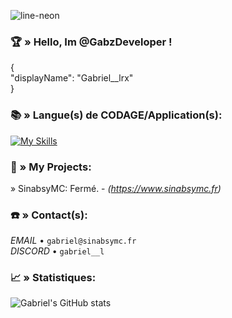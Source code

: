 
![line-neon](https://github.com/GabzDeveloper/GabzDeveloper/assets/121170792/1cb390a6-b9ee-4f53-8607-744573da9a3c)


### 🏆​ » Hello, Im @GabzDeveloper !

{  
"displayName": "Gabriel__lrx"  
} 

### 📚​ » Langue(s) de CODAGE/Application(s):

[![My Skills](https://skillicons.dev/icons?i=java,html,mysql&theme=light)](https://skillicons.dev)

### 📍​ » My Projects:

» SinabsyMC: Fermé. - *(https://www.sinabsymc.fr)*  


### ☎️​ » Contact(s):

*EMAIL* • `gabriel@sinabsymc.fr`  
*DISCORD* • `gabriel__l`

### 📈​ » Statistiques: 

![Gabriel's GitHub stats](https://github-readme-stats.vercel.app/api?username=GabzDeveloper&show_icons=true&theme=radical)
